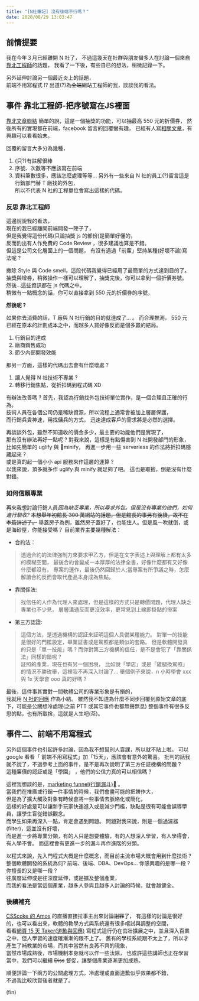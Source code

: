 ```yaml
---
title: "[N社筆記] 沒有後端不行嗎？"
date: 2020/08/29 13:03:47
---
```

## 前情提要

我在今年３月已經離開 N 社了，
不過這幾天在社群與朋友蠻多人在討論一個來自[靠北工程師](https://kaobei.engineer/cards/show/5087?fbclid=IwAR0QxJCSvn_ULFo_gwqQmORL5y8UX22LBdf5neAXikALWfjo7DGA91Ohlw0)的話題，
我看了一下後，有些自已的想法，稍微記錄一下。

另外延伸討論另一個最近炎上的話題，  
前端不用寫程式 !? 出道(?)為~~全端~~網站工程師的我，談談我的看法。

## 事件 靠北工程師-把序號寫在JS裡面

[靠北文章聯結](https://www.facebook.com/init.kobeengineer/photos/a.1416496745064002/3246423438737981)
簡單的說，這是一個抽獎的功能，可以抽最高 550 元的折價券，
然後所有的實現都在前端，facebook 留言的回覆蠻有趣，
已經有人寫[相關文章](https://medium.com/@kurosean/%E9%96%8B%E7%AE%B191app%E7%98%8B%E5%9E%8B%E8%BD%89%E8%BD%89%E6%A8%82-7e74d402e708)，有興趣可以看看始末。

回覆的留言大多分為幾種，

1. (只?)有註解很棒
2. 序號、次數等不應該寫在前端
3. 資料筆數很多，應該怎麼處理等等…
另外有一些來自 N 社的員工(?)留言這是行銷部門替 T 廠找的外包，  
所以不代表 N 社的工程單位會寫出這樣的代碼。  

### 反思 靠北工程師

這邊說說我的看法，  
現在的我已經離開前端開發一陣子了，  
但是我覺得這份代碼(只論抽獎 js 的部份)是簡單好懂的，  
反而釣出有人作免費的 Code Review ，很多建議也算是不錯。  
但這是公司文化層面上的一個問題，
有沒有遇過「前輩」堅持某種(好壞不論)寫法呢 ?  

撇除 Style 與 Code smell，這段代碼我覺得已經用了最簡單的方式達到目的了。
抽獎與增券，稍微操作一樣可以理解了，抽獎完後，你可以拿到一個折價券號。
然後…這些資訊都在 js 代碼之中。  
稍微有一點概念的話，你可以直接拿到 550 元的折價券的序號，  

**然後呢 ?**

如果你去消費的話，T 廠與 N 社行銷的目的就達成了… 。
而合理推測， 550 元已經在原本的計劃成本之中，而越多人買好像反而是個多贏的結局。

1. 行銷目的達成
2. 廠商銷售成功
3. 節少內部開發效能

那另一方面，這樣的代碼出去會有什麼壞處 ?

1. 讓人覺得 N 社技術不專業 ?
2. 轉移行銷焦點，從折扣碼到程式碼 XD

有辦法改善嗎 ? 首先，我認為行銷找外包技術單位實作，是一個合理且正確的行為。  
技術人員在各個公司仍是稀缺資源，所以流程上通常會被加上層層保護，  
而行銷兵貴神速，用找傭兵的方式， 迅速達成客戶的需求將是必然的選擇。

再談談外包，雖然不知道收的價金多少，最主要的功能他們是實現了，  
那有沒有辦法再好一點呢 ? 對我來說，這樣是有點傷害到 N 社開發部門的形象，  
比如先簡單的 uglify 與 minify，
再進一步用一些 serverless 的作法將折扣碼隱藏起來 ?  
或是真的起一個小小 api 服務來作這層的運算 ?  
以我來說，頂多就多作 uglify 與 minify 就足夠了吧。
這也是取捨，倒是沒有什麼對錯。

### 如何信賴專業

再來我想討論行銷人員*因為缺乏專業，所以尋求外包。但是沒有專業的他們，如何進行驗收?*
~~本想舉年初館長 300 萬網站的話題，但是館長的事另有後續，故不在本篇詳述了。~~
舉蓋房子為例，雖然房子蓋好了，也能住人。但是風一吹就倒，或是海砂屋，你能接受嗎？
目前業界主要幾種解法：

- 合約法：

 > 透過合約的法律強制力來要求甲乙方，但是在文字表述上與理解上都有太多的模糊空間，
 > 最後合約會變成一本厚厚的法律全書，好像什麼都有又好像什麼都沒有。
 > 專案的運作，最後仍然回歸於人;當專案有所爭議之時，怎麼解讀合約反而會取代產品本身成為焦點。

- 靠關係法:

> 找信任的人作為代理人來處理，但是這樣的方式只是轉價問題，代理人缺乏專業也不少見，
> 層層溝通反而更沒效率，更常見到上線即掛點的慘案

- 第三方認證:

> 這個方法，是透過機構的認証來証明這個人具備某種能力。
> 對單一的技能是很好的門檻設定，畢業証書或是駕照都是類似的套路。
> 但是軟體開發真的只是「單一技能」嗎 ? 而你對第三方機構的信任，是不是會犯了「靠關係法」同樣的錯呢 ?  
> 証照的產業，現在也有另一個困境，
> 比如說「學店」或是「雞腿換駕照」的情況不勝玫舉，這裡我不再深入討論了…
> 舉個例子來說，n 小時學會 xxx 與 1x 天學會 ooo 真的好嗎 ?  

最後，這件事其實對一間軟體公司的專業形象是有損的，  
我就用 [N 社的回應](https://www.facebook.com/91apptech/posts/164919178538886) 作為小結。
雖然我不知道為什麼不同步回覆到原始文章的底下，可能是公關想冷處理(之前 PTT 或其它事件也都無聲無息)
整個事件有很多反思的點，也有所取捨，這就是人生吧(茶)。

## 事件二、前端不用寫程式

另外這個事件也引起許多討論，因為我不想幫別人賣課，所以就不貼上啦。
可以 google 看看「 前端不用寫程式」加「15天」，應該會有意外的驚喜。
批判的話我就不說了，不過參考上面的事件，是不是再次說明了第三方任証機構的問題 ?  
這種廉價的認証或是「學園」 ，他們的公信力真的可以相信嗎 ?  

這裡我想談的是，[marketing funnel(行銷漏斗)](https://medium.com/marketingdatascience/%E7%B2%BE%E6%BA%96%E8%A1%8C%E9%8A%B7%E7%9A%84%E8%90%BD%E5%AF%A6-%E8%A1%8C%E9%8A%B7%E6%BC%8F%E6%96%97-304c1d1e8197) 。  
當我們在推廣或行銷一件事情的時候，我們會盡可能的把餅作大，  
但是為了擴大觸及對象有時候會將一些事情去脈絡化或簡化，  
這樣的好處是可以讓新手玩家快速進入或是減少門檻，缺點是很有可能會誤導學員，讓學生盲從錯誤觀念。  
而學生如果再深入一點，肯定會遇到問題。
問題對我來說，則是一個過濾器(filter)，這並沒有好壞，  
而是進一步將專業分類，有的人只是想要體驗，有的人想深入學習，有人學得會，有人學不會。
而這裡會有更進一步的漏斗再作進階的分類。

以程式來說，先入門程式大概是什麼概念，而目前主流市場大概會用到什麼技術 ?
整個軟體開發的系統為何? 前端、後端、DBA、DevOps...
你感興趣的是哪一段 ? 你擅長的又是哪一段 ?  
往廣度延伸或是往深度延伸，或是擴及整個產業，  
而我的看法是當這個產業，越多人參與且越多人討論的時候，就會越健全。

### 後續補充

[CSScoke 的 Amos](https://www.youtube.com/embed/B5alI7bYwHw) 的直播直接拉事主出來討論~~謝罪~~了，
有這樣的討論是很好的，也可以看出來，軟體的教學方式與系統還有很多嚐試與調整的空間，  
看看[網頁 15 天 Taker(道歉與回應)](https://www.youtube.com/watch?v=wqB8w1osofY)
寫程式這行仍在茁壯擴展之中，並且深入百業之中，但人學習的速度確漸漸的跟不上了。
舊有的學校系統跟不太上了，所以才產生了補教業的市場，而其中當然有良莠不齊的現象，  
當然市場成熟後，市場機制本身就可以作一些汰除，
也或許這些講師也正在學習當中，我們可以繼續 ~~Diss~~ 督促，讓整個產業逐漸更加成熟。

順便評論一下兩方的公關處理方式，冷處理或直面道歉似乎效果都不錯，  
不過我比較欣賞後者就是了。

(fin)
